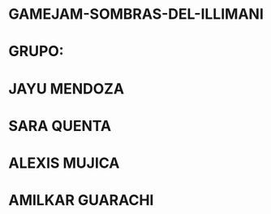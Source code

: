 # GAMEJAM-SOMBRAS-DEL-ILLIMANI
# GRUPO:
# JAYU MENDOZA
# SARA QUENTA
# ALEXIS MUJICA
# AMILKAR GUARACHI
